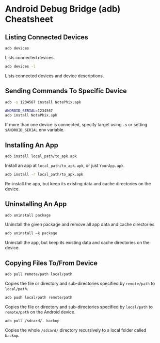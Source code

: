 # Android Debug Bridge (adb) Cheatsheet

## Listing Connected Devices

```sh
adb devices
```

Lists connected devices.

```sh
adb devices -l
```

Lists connected devices and device descriptions.

## Sending Commands To Specific Device

```sh
adb -s 1234567 install NotePhix.apk
```

```sh
ANDROID_SERIAL=1234567
adb install NotePhix.apk
```

If more than one device is connected, specify target using `-s` or setting `$ANDROID_SERIAL` env variable.

## Installing An App

```sh
adb install local_path/to_apk.apk
```

Install an app at `local_path/to_apk.apk`, or just `YourApp.apk`.

```sh
adb install -r local_path/to_apk.apk
```

Re-install the app, but keep its existing data and cache directories on the device.

## Uninstalling An App

```sh
adb uninstall package
```

Uninstall the given package and remove all app data and cache directories.

```sh
adb uninstall –k package
```

Uninstall the app, but keep its existing data and cache directories on the device.

## Copying Files To/From Device

```sh
adb pull remote/path local/path
```

Copies the file or directory and sub-directories specified by `remote/path` to `local/path`.

```sh
adb push local/path remote/path
```

Copies the file or directory and sub-directories specified by `local/path` to `remote/path` on the Android device.

```sh
adb pull /sdcard/. backup
```

Copies the whole `/sdcard/` directory recursively to a local folder called `backup`.
